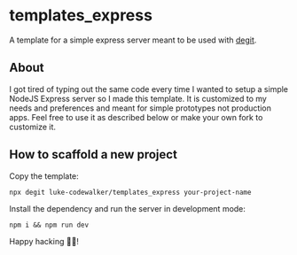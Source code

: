 # templates_express
A template for a simple express server meant to be used with [degit](https://github.com/Rich-Harris/degit).

## About 

I got tired of typing out the same code every time I wanted to setup a simple NodeJS Express server so I made this template. It is customized to my needs and preferences and meant for simple prototypes not production apps. Feel free to use it as described below or make your own fork to customize it.

## How to scaffold a new project
Copy the template:
```
npx degit luke-codewalker/templates_express your-project-name
```

Install the dependency and run the server in development mode:
```
npm i && npm run dev
```

Happy hacking 🚀🎉!